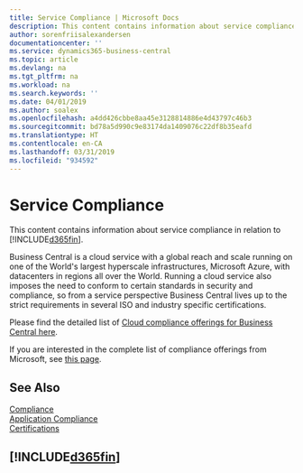 ```yaml
---
title: Service Compliance | Microsoft Docs
description: This content contains information about service compliance in relation to Business Central.
author: sorenfriisalexandersen
documentationcenter: ''
ms.service: dynamics365-business-central
ms.topic: article
ms.devlang: na
ms.tgt_pltfrm: na
ms.workload: na
ms.search.keywords: ''
ms.date: 04/01/2019
ms.author: soalex
ms.openlocfilehash: a4dd426cbbe8aa45e3128814886e4d43797c46b3
ms.sourcegitcommit: bd78a5d990c9e83174da1409076c22df8b35eafd
ms.translationtype: HT
ms.contentlocale: en-CA
ms.lasthandoff: 03/31/2019
ms.locfileid: "934592"
---
```

# <a name="service-compliance"></a>Service Compliance
This content contains information about service compliance in relation to [!INCLUDE[d365fin](../includes/d365fin_md.md)].  

Business Central is a cloud service with a global reach and scale running on one of the World's largest hyperscale infrastructures, Microsoft Azure, with datacenters in regions all over the World. Running a cloud service also imposes the need to conform to certain standards in security and compliance, so from a service perspective Business Central lives up to the strict requirements in several ISO and industry specific certifications.

Please find the detailed list of [Cloud compliance offerings for Business Central here](https://aka.ms/d365-compliance-list).

If you are interested in the complete list of compliance offerings from Microsoft, see [this page](https://www.microsoft.com/en-us/trustcenter/compliance/complianceofferings).

## <a name="see-also"></a>See Also  
[Compliance](compliance-overview.md)  
[Application Compliance](compliance-application-compliance.md)  
[Certifications](compliance-certifications.md)  

 ## [!INCLUDE[d365fin](../includes/free_trial_md.md)]  
 
